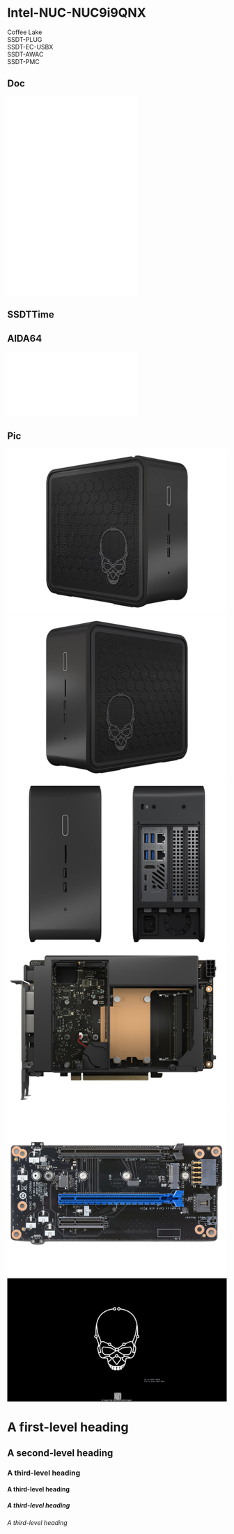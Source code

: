 # Intel-NUC-NUC9i9QNX  

Coffee Lake	  
SSDT-PLUG  
SSDT-EC-USBX  
SSDT-AWAC  
SSDT-PMC  

## Doc
![UserGuide](Doc/NUC9xyQNX_UserGuide.pdf)  
![IntegrationGuide](Doc/NUC9xyQNX_IntegrationGuide.pdf)  
![Technical Product Specification](Doc/NUC9QN_TechProdSpec.pdf)  

## SSDTTime

## AIDA64
![Report](AIDA64/Report—nuc9.htm)  


  
## Pic

![NUC9](Pic/NUC9_1.png)
![NUC9](Pic/NUC9_2.png)
![NUC9](Pic/NUC9_3.png)
![NUC9](Pic/NUC9_4.png)
![NUC9](Pic/NUC9_5.png)
![NUC9](Pic/NUC9-LOGO.png)



# A first-level heading
## A second-level heading
### A third-level heading
#### A third-level heading
##### A third-level heading
###### A third-level heading



